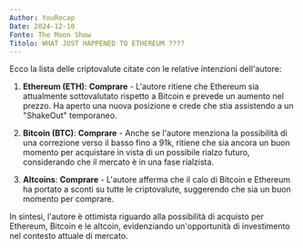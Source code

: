 ```yaml
---
Author: YouRecap
Date: 2024-12-10
Fonte: The Moon Show
Titolo: WHAT JUST HAPPENED TO ETHEREUM ????
---
```


Ecco la lista delle criptovalute citate con le relative intenzioni dell'autore:

1. **Ethereum (ETH)**: **Comprare** - L'autore ritiene che Ethereum sia attualmente sottovalutato rispetto a Bitcoin e prevede un aumento nel prezzo. Ha aperto una nuova posizione e crede che stia assistendo a un "ShakeOut" temporaneo.

2. **Bitcoin (BTC)**: **Comprare** - Anche se l'autore menziona la possibilità di una correzione verso il basso fino a 91k, ritiene che sia ancora un buon momento per acquistare in vista di un possibile rialzo futuro, considerando che il mercato è in una fase rialzista.

3. **Altcoins**: **Comprare** - L'autore afferma che il calo di Bitcoin e Ethereum ha portato a sconti su tutte le criptovalute, suggerendo che sia un buon momento per comprare.

In sintesi, l'autore è ottimista riguardo alla possibilità di acquisto per Ethereum, Bitcoin e le altcoin, evidenziando un'opportunità di investimento nel contesto attuale di mercato.
